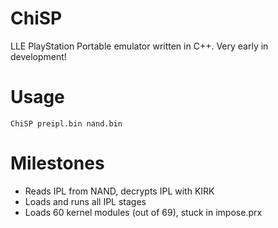 # ChiSP
 LLE PlayStation Portable emulator written in C++. Very early in development!

# Usage
 `ChiSP preipl.bin nand.bin`

# Milestones
 - Reads IPL from NAND, decrypts IPL with KIRK
 - Loads and runs all IPL stages
 - Loads 60 kernel modules (out of 69), stuck in impose.prx
